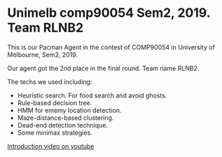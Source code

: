# Unimelb comp90054 Sem2, 2019. Team RLNB2

This is our Pacman Agent in the contest of COMP90054 in University of Melbourne, Sem2, 2019.  

Our agent got the 2nd place in the final round. Team name RLNB2.  

The techs we used including:
  - Heuristic search. For food search and avoid ghosts.
  - Rule-based decision tree. 
  - HMM for ememy location detection.
  - Maze-distance-based clustering.
  - Dead-end detection technique.
  - Some minimax strategies.    

[Introduction video on youtube](https://youtu.be/rsiiatCdPNU)  

